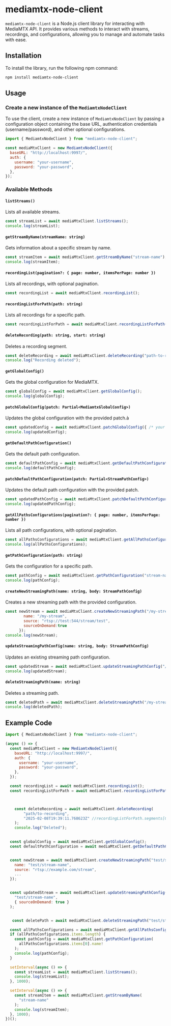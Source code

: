 # mediamtx-node-client

`mediamtx-node-client` is a Node.js client library for interacting with MediaMTX API. It provides various methods to interact with streams, recordings, and configurations, allowing you to manage and automate tasks with ease.

## Installation

To install the library, run the following npm command:

```bash
npm install mediamtx-node-client
```

## Usage

### Create a new instance of the `MediamtxNodeClient`

To use the client, create a new instance of `MediamtxNodeClient` by passing a configuration object containing the base URL, authentication credentials (username/password), and other optional configurations.

```javascript
import { MediamtxNodeClient } from "mediamtx-node-client";

const mediaMtxClient = new MediamtxNodeClient({
  baseURL: "http://localhost:9997/",
  auth: {
    username: "your-username",
    password: "your-password",
  },
});
```

### Available Methods



#### `listStreams()`

Lists all available streams.

```javascript
const streamList = await mediaMtxClient.listStreams();
console.log(streamList);
```

#### `getStreamByName(streamName: string)`

Gets information about a specific stream by name.

```javascript
const streamItem = await mediaMtxClient.getStreamByName("stream-name");
console.log(streamItem);
```

#### `recordingList(pagination?: { page: number, itemsPerPage: number })`

Lists all recordings, with optional pagination.

```javascript
const recordingList = await mediaMtxClient.recordingList();
```

#### `recordingListForPath(path: string)`

Lists all recordings for a specific path.

```javascript
const recordingListForPath = await mediaMtxClient.recordingListForPath("path-to-recording");
```

#### `deleteRecording(path: string, start: string)`

Deletes a recording segment.

```javascript
const deleteRecording = await mediaMtxClient.deleteRecording("path-to-recording", "start-time");
console.log("Recording deleted");
```

#### `getGlobalConfig()`

Gets the global configuration for MediaMTX.

```javascript
const globalConfig = await mediaMtxClient.getGlobalConfig();
console.log(globalConfig);
```

#### `patchGlobalConfig(patch: Partial<MediamtxGlobalConfig>)`

Updates the global configuration with the provided patch.à


```javascript
const updatedConfig = await mediaMtxClient.patchGlobalConfig({ /* your config patch */ });
console.log(updatedConfig);
```

#### `getDefaultPathConfiguration()`

Gets the default path configuration.

```javascript
const defaultPathConfig = await mediaMtxClient.getDefaultPathConfiguration();
console.log(defaultPathConfig);
```

#### `patchDefaultPathConfiguration(patch: Partial<StreamPathConfig>)`

Updates the default path configuration with the provided patch.

```javascript
const updatedPathConfig = await mediaMtxClient.patchDefaultPathConfiguration({ /* your config patch */ });
console.log(updatedPathConfig);
```

#### `getAllPathsConfigurations(pagination?: { page: number, itemsPerPage: number })`

Lists all path configurations, with optional pagination.

```javascript
const allPathsConfigurations = await mediaMtxClient.getAllPathsConfigurations();
console.log(allPathsConfigurations);
```

#### `getPathConfiguration(path: string)`

Gets the configuration for a specific path.

```javascript
const pathConfig = await mediaMtxClient.getPathConfiguration("stream-name");
console.log(pathConfig);
```

#### `createNewStreamingPath(name: string, body: StreamPathConfig)`

Creates a new streaming path with the provided configuration.

```javascript
const newStream = await mediaMtxClient.createNewStreamingPath("/my-stream", {
        name: "/my-stream",
        source: "rtsp://test:544/stream/test",
        sourceOnDemand:true
      });
console.log(newStream);
```

#### `updateStreamingPathConfig(name: string, body: StreamPathConfig)`

Updates an existing streaming path configuration.

```javascript
const updatedStream = await mediaMtxClient.updateStreamingPathConfig("/my-stream", { sourceOnDemand:false,maxReaders:5 });
console.log(updatedStream);
```

#### `deleteStreamingPath(name: string)`

Deletes a streaming path.

```javascript
const deletedPath = await mediaMtxClient.deleteStreamingPath("/my-stream");
console.log(deletedPath);
```

## Example Code

```javascript
import { MediamtxNodeClient } from "mediamtx-node-client";

(async () => {
  const mediaMtxClient = new MediamtxNodeClient({
    baseURL: "http://localhost:9997/",
    auth: {
      username: "your-username",
      password: "your-password",
    },
  });

  const recordingList = await mediaMtxClient.recordingList();
  const recordingListForPath = await mediaMtxClient.recordingListForPath("path/to-recording");



    const deleteRecording = await mediaMtxClient.deleteRecording(
        "path/to-recording",
        "2025-02-08T19:39:11.768623Z" //recordingListForPath.segments[0].start
    );
    console.log("Deleted");
  

  const globalConfig = await mediaMtxClient.getGlobalConfig();
  const defaultPathConfiguration = await mediaMtxClient.getDefaultPathConfiguration();


  const newStream = await mediaMtxClient.createNewStreamingPath("test/stream-name", {
    name: "test/stream-name",
    source: "rtsp://example.com/stream",
    ...
  });


  const updatedStream = await mediaMtxClient.updateStreamingPathConfig(
    "test/stream-name",
    { sourceOnDemand: true }
  );


   const deletePath = await mediaMtxClient.deleteStreamingPath("test/stream-name");

  const allPathsConfigurations = await mediaMtxClient.getAllPathsConfigurations();
  if (allPathsConfigurations.items.length) {
    const pathConfig = await mediaMtxClient.getPathConfiguration(
      allPathsConfigurations.items[0].name!
    );
    console.log(pathConfig);
  }

  setInterval(async () => {
    const streamList = await mediaMtxClient.listStreams();
    console.log(streamList);
  }, 1000);

  setInterval(async () => {
    const streamItem = await mediaMtxClient.getStreamByName(
      "stream-name"
    );
    console.log(streamItem);
  }, 1000);
})();
```

